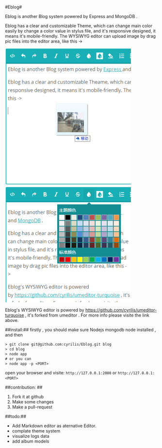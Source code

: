 #Eblog#

Eblog is another Blog system powered by Express and MongoDB .

Eblog has a clear and customizable Theme, which can change main color easily by change a color value in stylus file, and it's responsive designed, it means it's mobile-friendly. The WYSIWYG editor can upload image by drag pic files into the editor area, like this ->
 
![](public/images/screenshot_1.png)
![](public/images/screenshot_2.png)

Eblog's WYSIWYG editor is powered by https://github.com/cyrilis/umeditor-turquoise , it's forked from umeditor . For more info please visite the link above. 

##install:##
firstly , you should make sure Nodejs mongodb node installed , and then

    > git clone git@github.com:cyrilis/Eblog.git blog
    > cd blog
    > node app
    # or you can
    > node app -p <PORT>

open your browser and visite:  `http://127.0.0.1:2000` or `http://127.0.0.1:<PORT>`


##contribution: ##
1. Fork it at github 
1. Make some changes
1. Make a pull-request

##todo:##

- Add Markdown editor as aternative Editor.
- complate theme system
- visualize logs data
- add album models